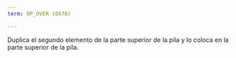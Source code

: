 ```yaml
---
term: OP_OVER (0X78)

---
```

Duplica el segundo elemento de la parte superior de la pila y lo coloca en la parte superior de la pila.
